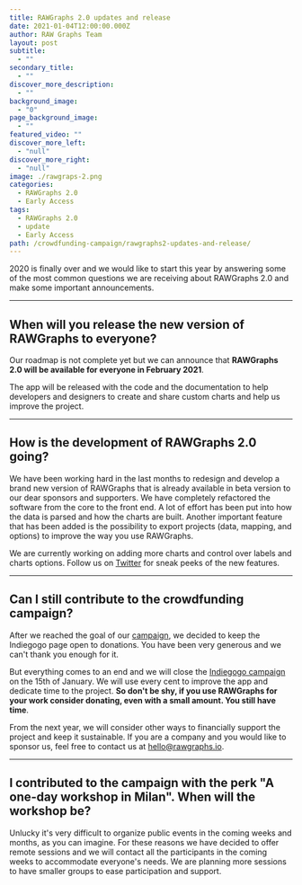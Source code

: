 ```yaml
---
title: RAWGraphs 2.0 updates and release
date: 2021-01-04T12:00:00.000Z
author: RAW Graphs Team
layout: post
subtitle:
  - ""
secondary_title:
  - ""
discover_more_description:
  - ""
background_image:
  - "0"
page_background_image:
  - ""
featured_video: ""
discover_more_left:
  - "null"
discover_more_right:
  - "null"
image: ./rawgraps-2.png
categories:
  - RAWGraphs 2.0
  - Early Access
tags:
  - RAWGraphs 2.0
  - update
  - Early Access
path: /crowdfunding-campaign/rawgraphs2-updates-and-release/
---
```


2020 is finally over and we would like to start this year by answering some of the most common questions we are receiving about RAWGraphs 2.0 and make some important announcements.
*****
## When will you release the new version of RAWGraphs to everyone?
Our roadmap is not complete yet but we can announce that **RAWGraphs 2.0 will be available for everyone in February 2021**.

The app will be released with the code and the documentation to help developers and designers to create and share custom charts and help us improve the project.
*****
## How is the development of RAWGraphs 2.0 going?
We have been working hard in the last months to redesign and develop a brand new version of RAWGraphs that is already available in beta version to our dear sponsors and supporters. We have completely refactored the software from the core to the front end.
A lot of effort has been put into how the data is parsed and how the charts are built. Another important feature that has been added is the possibility to export projects (data, mapping, and options) to improve the way you use RAWGraphs.

We are currently working on adding more charts and control over labels and charts options. Follow us on [Twitter](https://twitter.com/rawgraphs) for sneak peeks of the new features.
*****
## Can I still contribute to the crowdfunding campaign?
After we reached the goal of our [campaign](https://www.indiegogo.com/projects/rawgraphs-2-0-a-web-app-for-data-visualization#/), we decided to keep the Indiegogo page open to donations. You have been very generous and we can't thank you enough for it.

But everything comes to an end and we will close the [Indiegogo campaign](https://www.indiegogo.com/projects/rawgraphs-2-0-a-web-app-for-data-visualization#/) on the 15th of January. We will use every cent to improve the app and dedicate time to the project. **So don't be shy, if you use RAWGraphs for your work consider donating, even with a small amount. You still have time**.

From the next year, we will consider other ways to financially support the project and keep it sustainable. If you are a company and you would like to sponsor us, feel free to contact us at [hello@rawgraphs.io](mailto:hello@rawgraphs.io).
*****
## I contributed to the campaign with the perk "A one-day workshop in Milan". When will the workshop be?
Unlucky it's very difficult to organize public events in the coming weeks and months, as you can imagine. For these reasons we have decided to offer remote sessions and we will contact all the participants in the coming weeks to accommodate everyone's needs. We are planning more sessions to have smaller groups to ease participation and support.
